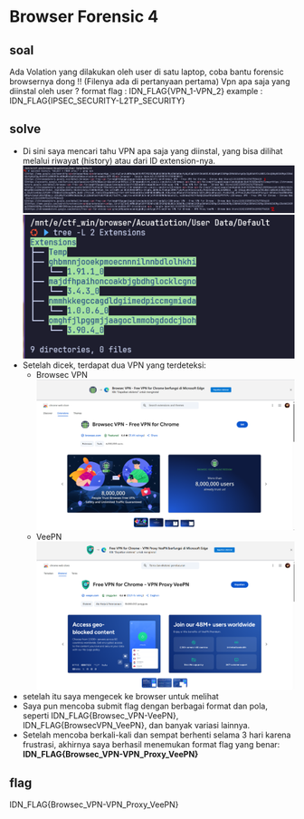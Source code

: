 # Browser Forensic 4
## soal
Ada Volation yang dilakukan oleh user di satu laptop, coba bantu forensic browsernya dong !!
(Filenya ada di pertanyaan pertama)
Vpn apa saja yang diinstal oleh user ?
format flag : IDN_FLAG{VPN_1-VPN_2} example : IDN_FLAG{IPSEC_SECURITY-L2TP_SECURITY}

## solve
- Di sini saya mencari tahu VPN apa saja yang diinstal, yang bisa dilihat melalui riwayat (history) atau dari ID extension-nya.
  ![alt text](<images/Browser Forensic 4/image-2.png>)
  ![alt text](<images/Browser Forensic 4/image-1.png>)
- Setelah dicek, terdapat dua VPN yang terdeteksi:
  - Browsec VPN
    ![alt text](<images/Browser Forensic 4/image-3.png>)
  - VeePN
    ![alt text](<images/Browser Forensic 4/image-4.png>)
- setelah itu saya mengecek ke browser untuk melihat
- Saya pun mencoba submit flag dengan berbagai format dan pola, seperti IDN_FLAG{Browsec_VPN-VeePN}, IDN_FLAG{BrowsecVPN_VeePN}, dan banyak variasi lainnya.
- Setelah mencoba berkali-kali dan sempat berhenti selama 3 hari karena frustrasi, akhirnya saya berhasil menemukan format flag yang benar: **IDN_FLAG{Browsec_VPN-VPN_Proxy_VeePN}**

## flag
IDN_FLAG{Browsec_VPN-VPN_Proxy_VeePN}